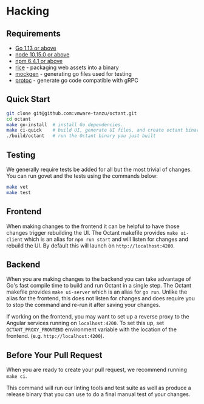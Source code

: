 # Hacking

## Requirements

* [Go 1.13 or above](https://golang.org/dl/)
* [node 10.15.0 or above](https://nodejs.org/en/)
* [npm 6.4.1 or above](https://www.npmjs.com/get-npm)
* [rice](https://github.com/GeertJohan/go.rice) - packaging web assets into a binary
* [mockgen](https://github.com/golang/mock) - generating go files used for testing
* [protoc](https://github.com/golang/protobuf) - generate go code compatible with gRPC

## Quick Start

```sh
git clone git@github.com:vmware-tanzu/octant.git
cd octant
make go-install  # install Go dependencies.
make ci-quick    # build UI, generate UI files, and create octant binary.
./build/octant   # run the Octant binary you just built
```

## Testing

We generally require tests be added for all but the most trivial of changes. You can run govet and the tests using the commands below:

```sh
make vet
make test
```

## Frontend

When making changes to the frontend it can be helpful to have those changes trigger rebuilding the UI.
The Octant makefile provides `make ui-client` which is an alias for `npm run start` and will listen for changes and rebuild the UI.
By default this will launch on `http://localhost:4200`.

## Backend

When you are making changes to the backend you can take advantage of Go's fast compile time to build and run
Octant in a single step. The Octant makefile provides `make ui-server` which is an alias for `go run`. Unlike the
alias for the frontend, this does not listen for changes and does require you to stop the command and re-run it after
saving your changes.

If working on the frontend, you may want to set up a reverse proxy to the Angular services running on `localhost:4200`.
To set this up, set `OCTANT_PROXY_FRONTEND` environment variable with the location of the frontend.
(e.g. `http://localhost:4200`).

## Before Your Pull Request

When you are ready to create your pull request, we recommend running `make ci`.

This command will run our linting tools and test suite as well as produce a release binary that you can use to do a final
manual test of your changes.
